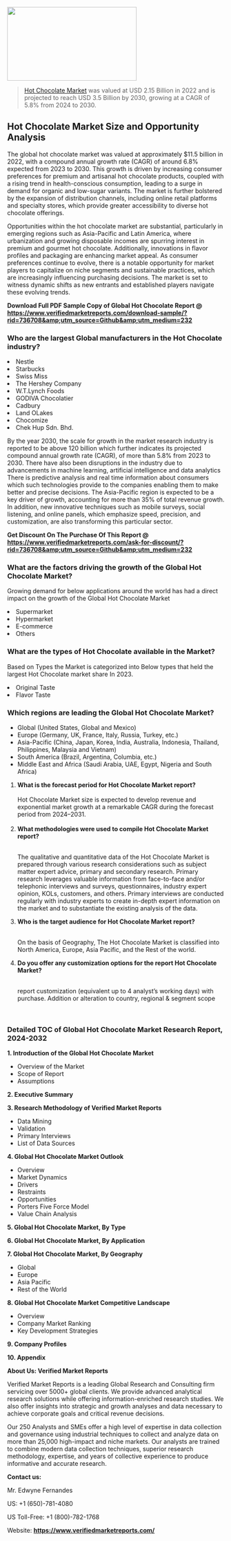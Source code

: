 
<img src="https://ffe5etoiles.com/wp-content/uploads/2024/12/MST1-300x171.png" alt="" width="300" height="171" class="alignnone size-medium wp-image-20088" /><blockquote><p><p><a href="https://www.verifiedmarketreports.com/download-sample/?rid=736708&utm_source=Github&utm_medium=232" target="_blank">Hot Chocolate Market</a> was valued at USD 2.15 Billion in 2022 and is projected to reach USD 3.5 Billion by 2030, growing at a CAGR of 5.8% from 2024 to 2030.</p></blockquote><p><h2>Hot Chocolate Market Size and Opportunity Analysis</h2><p>The global hot chocolate market was valued at approximately $11.5 billion in 2022, with a compound annual growth rate (CAGR) of around 6.8% expected from 2023 to 2030. This growth is driven by increasing consumer preferences for premium and artisanal hot chocolate products, coupled with a rising trend in health-conscious consumption, leading to a surge in demand for organic and low-sugar variants. The market is further bolstered by the expansion of distribution channels, including online retail platforms and specialty stores, which provide greater accessibility to diverse hot chocolate offerings.</p><p>Opportunities within the hot chocolate market are substantial, particularly in emerging regions such as Asia-Pacific and Latin America, where urbanization and growing disposable incomes are spurring interest in premium and gourmet hot chocolate. Additionally, innovations in flavor profiles and packaging are enhancing market appeal. As consumer preferences continue to evolve, there is a notable opportunity for market players to capitalize on niche segments and sustainable practices, which are increasingly influencing purchasing decisions. The market is set to witness dynamic shifts as new entrants and established players navigate these evolving trends.</p></p><p class=""><strong>Download Full PDF Sample Copy of Global Hot Chocolate Report @ <a href="https://www.verifiedmarketreports.com/download-sample/?rid=736708&amp;utm_source=Github&amp;utm_medium=232" target="_blank">https://www.verifiedmarketreports.com/download-sample/?rid=736708&amp;utm_source=Github&amp;utm_medium=232</a></strong></p><h3 id="" class="">Who are the largest Global manufacturers in the Hot Chocolate industry?</h3><p><li>Nestle</li><li> Starbucks</li><li> Swiss Miss</li><li> The Hershey Company</li><li> W.T.Lynch Foods</li><li> GODIVA Chocolatier</li><li> Cadbury</li><li> Land OLakes</li><li> Chocomize</li><li> Chek Hup Sdn. Bhd.</li></p><div class=""><div class="" dir="" data-message-author-role="" data-message-id="" data-message-model-slug=""><div class=""><div class=""><div class=""><div class="" dir="" data-message-author-role="" data-message-id="" data-message-model-slug=""><div class=""><div class=""><p>By the year 2030, the scale for growth in the market research industry is reported to be above 120 billion which further indicates its projected compound annual growth rate (CAGR), of more than 5.8% from 2023 to 2030. There have also been disruptions in the industry due to advancements in machine learning, artificial intelligence and data analytics There is predictive analysis and real time information about consumers which such technologies provide to the companies enabling them to make better and precise decisions. The Asia-Pacific region is expected to be a key driver of growth, accounting for more than 35% of total revenue growth. In addition, new innovative techniques such as mobile surveys, social listening, and online panels, which emphasize speed, precision, and customization, are also transforming this particular sector.</p><p><strong>Get Discount On The Purchase Of This Report @&nbsp; <a href="https://www.verifiedmarketreports.com/ask-for-discount/?rid=736708&amp;utm_source=Github&amp;utm_medium=232" target="_blank">https://www.verifiedmarketreports.com/ask-for-discount/?rid=736708&amp;utm_source=Github&amp;utm_medium=232</a></strong></p></div></div></div></div></div></div></div></div><h3 id="" class="">What are the factors driving the growth of the Global Hot Chocolate Market?</h3><p id="" class="">Growing demand for below applications around the world has had a direct impact on the growth of the Global Hot Chocolate Market</p><p id="" class=""><li>Supermarket</li><li> Hypermarket</li><li> E-commerce</li><li> Others</li></p><h3 id="" class="">What are the types of Hot Chocolate available in the Market?</h3><p id="" class="">Based on Types the Market is categorized into Below types that held the largest Hot Chocolate market share In 2023.</p><p id="" class=""><li>Original Taste</li><li> Flavor Taste</li></p><h3 id="" class="">Which regions are leading the Global Hot Chocolate Market?</h3><ul><li>Global (United States, Global and Mexico)</li><li>Europe (Germany, UK, France, Italy, Russia, Turkey, etc.)</li><li>Asia-Pacific (China, Japan, Korea, India, Australia, Indonesia, Thailand, Philippines, Malaysia and Vietnam)</li><li>South America (Brazil, Argentina, Columbia, etc.)</li><li>Middle East and Africa (Saudi Arabia, UAE, Egypt, Nigeria and South Africa)</li></ul><p><ol><li><strong>What is the forecast period for Hot Chocolate Market report?<br /></strong><br /><span data-sheets-root="1" data-sheets-value="{&quot;1&quot;:2,&quot;2&quot;:&quot;XXXX size is expected to develop revenue and exponential market growth at a remarkable CAGR during the forecast period from 2024&ndash;2030.&quot;}" data-sheets-userformat="{&quot;2&quot;:12674,&quot;4&quot;:{&quot;1&quot;:2,&quot;2&quot;:16776960},&quot;10&quot;:2,&quot;11&quot;:0,&quot;15&quot;:&quot;Arial&quot;,&quot;16&quot;:12}">Hot Chocolate Market size is expected to develop revenue and exponential market growth at a remarkable CAGR during the forecast period from 2024&ndash;2031.</span><br /><br /></li><li><strong>What methodologies were used to compile Hot Chocolate Market report?<br /><br /></strong><p>The qualitative and quantitative data of the&nbsp;Hot Chocolate Market is prepared through various research considerations such as subject matter expert advice, primary and secondary research. Primary research leverages valuable information from face-to-face and/or telephonic interviews and surveys, questionnaires, industry expert opinion, KOLs, customers, and others. Primary interviews are conducted regularly with industry experts to create in-depth expert information on the market and to substantiate the existing analysis of the data.&nbsp;</p></li><li><strong>Who is the target audience for Hot Chocolate Market report?<br /><br /></strong><p>On the basis of Geography, The&nbsp;Hot Chocolate Market is classified into North America, Europe, Asia Pacific, and the Rest of the world.</p></li><li><strong>Do you offer any customization options for the report Hot Chocolate Market?<br /><br /></strong><p>report customization (equivalent up to 4 analyst&rsquo;s working days) with purchase. Addition or alteration to country, regional &amp; segment scope</p><p>&nbsp;</p></li></ol></p><h3 id="" class="">Detailed TOC of Global Hot Chocolate Market Research Report, 2024-2032</h3><p id="" class=""><strong>1. Introduction of the Global Hot Chocolate Market</strong></p><ul><li>Overview of the Market</li><li>Scope of Report</li><li>Assumptions</li></ul><p id="" class=""><strong>2. Executive Summary</strong></p><p id="" class=""><strong>3. Research Methodology of&nbsp;Verified Market Reports</strong></p><ul><li>Data Mining</li><li>Validation</li><li>Primary Interviews</li><li>List of Data Sources</li></ul><p id="" class=""><strong>4. Global Hot Chocolate Market Outlook</strong></p><ul><li>Overview</li><li>Market Dynamics</li><li>Drivers</li><li>Restraints</li><li>Opportunities</li><li>Porters Five Force Model</li><li>Value Chain Analysis</li></ul><p id="" class=""><strong>5. Global Hot Chocolate Market, By&nbsp;Type</strong></p><p id="" class=""><strong>6. Global Hot Chocolate Market, By Application</strong></p><p id="" class=""><strong>7. Global Hot Chocolate Market, By Geography</strong></p><ul><li>Global</li><li>Europe</li><li>Asia Pacific</li><li>Rest of the World</li></ul><p id="" class=""><strong>8. Global Hot Chocolate Market Competitive Landscape</strong></p><ul><li>Overview</li><li>Company Market Ranking</li><li>Key Development Strategies</li></ul><p id="" class=""><strong>9. Company Profiles</strong></p><p id="" class=""><strong>10. Appendix</strong></p><p id="" class=""><strong>About Us: Verified Market Reports</strong></p><p id="" class="">Verified Market Reports is a leading Global Research and Consulting firm servicing over 5000+ global clients. We provide advanced analytical research solutions while offering information-enriched research studies. We also offer insights into strategic and growth analyses and data necessary to achieve corporate goals and critical revenue decisions.</p><p id="" class="">Our 250 Analysts and SMEs offer a high level of expertise in data collection and governance using industrial techniques to collect and analyze data on more than 25,000 high-impact and niche markets. Our analysts are trained to combine modern data collection techniques, superior research methodology, expertise, and years of collective experience to produce informative and accurate research.</p><p id="" class=""><strong>Contact us:</strong></p><p id="" class="">Mr. Edwyne Fernandes</p><p id="" class="">US: +1 (650)-781-4080</p><p id="" class="">US Toll-Free: +1 (800)-782-1768</p><p id="" class="">Website: <a target="" data-test-app-aware-link=""><strong>https://www.verifiedmarketreports.com/</strong></a></p>
